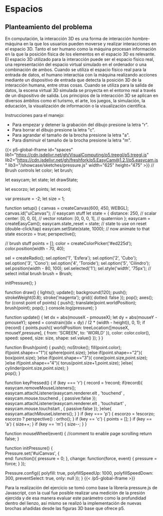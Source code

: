 # Espacios

## Planteamiento del problema
En computación, la interacción 3D es una forma de interacción hombre-máquina en la que los usuarios pueden moverse y realizar interacciones en el espacio 3D. Tanto el ser humano como la máquina procesan información en la que la posición física de los elementos en el espacio 3D es relevante.
El espacio 3D utilizado para la interacción puede ser el espacio físico real, una representación del espacio virtual simulado en el ordenador o una combinación de ambos. Cuando se utiliza el espacio físico real para la entrada de datos, el humano interactúa con la máquina realizando acciones mediante un dispositivo de entrada que detecta la posición 3D de la interacción humana, entre otras cosas. Cuando se utiliza para la salida de datos, la escena virtual 3D simulada se proyecta en el entorno real a través de un dispositivo de salida. Los principios de la interacción 3D se aplican en diversos ámbitos como el turismo, el arte, los juegos, la simulación, la educación, la visualización de información o la visualización científica.

Instrucciones para el manejo:
- Para empezar y detener la grabación del dibujo presione la letra "r".
- Para borrar el dibujo presione la letra "c".
- Para agrandar el tamaño de la brocha presione la letra "a".
- Para disminuir el tamaño de la brocha presione la letra "m".

{{< p5-global-iframe id="spaces" lib1="https://cdn.jsdelivr.net/gh/VisualComputing/p5.treegl/p5.treegl.js" lib2="https://cdn.jsdelivr.net/gh/freshfork/p5.EasyCam@1.2.1/p5.easycam.js" lib3="/showcase/sketches/pressure.js" width="625" height="475" >}}
// Brush controls
let color;
let brush;

let easycam;
let state;
let drawState;

let escorzo;
let points;
let record;

var pressure = -2;
let size = 1;

function setup() {
  canvas = createCanvas(600, 450, WEBGL);
  canvas.id("uiCanvas");
  // easycam stuff
  let state = {
    distance: 250,           // scalar
    center: [0, 0, 0],       // vector
    rotation: [0, 0, 0, 1],  // quaternion
  };
  easycam = createEasyCam();
  easycam.state_reset = state;   // state to use on reset (double-click/tap)
  easycam.setState(state, 1000); // now animate to that state
  escorzo = true;
  perspective();

  // brush stuff
  points = [];
  color = createColorPicker('#ed225d');
  color.position(width - 70, 40);
  
  sel = createRadio();
  sel.option('1', 'Esfera');
  sel.option('2', 'Cubo');
  sel.option('3', 'Cono');
  sel.option('4', 'Toroide');
  sel.option('5', 'Cilindro');
  sel.position(width - 80, 100);
  sel.selected('1');
  sel.style('width', '75px');
  // select initial brush
  brush = Brush;
  
  initPressure();
}

function draw() {
  lights();
  update();
  background(120);
  push();
  strokeWeight(0.8);
  stroke('magenta');
  grid({ dotted: false });
  pop();
  axes();
  for (const point of points) {
    push();
    translate(point.worldPosition);
    brush(point);
    pop();
  }
  console.log(pressure);
}

function update() {
  let dx = abs(mouseX - pmouseX);
  let dy = abs(mouseY - pmouseY);
  speed = constrain((dx + dy) / (2 * (width - height)), 0, 1);
  if (record) {
    points.push({
      worldPosition: treeLocation([mouseX, mouseY,pressure], { from: 'SCREEN', to: 'WORLD' }),
      color: color.color(),
      speed: speed,
      size: size,
      shape: sel.value()
    });
  }
}

function Brush(point) {
  push();
  noStroke();
  fill(point.color);
  if(point.shape=="1"){
    sphere(point.size);
  }else if(point.shape=="2"){
    box(point.size);
  }else if(point.shape=="3"){
    cone(point.size,point.size);
  }else if(point.shape=="4"){
    torus(point.size+1,point.size);
  }else{
    cylinder(point.size,point.size);
  }  
  pop();
}


function keyPressed() {
  if (key === 'r') {
    record = !record;
    if(record){
      easycam.removeMouseListeners();
      easycam.attachListener(easycam.renderer.elt    , 'touchend'  , easycam.mouse.touchend  , { passive:false });
      easycam.attachListener(easycam.renderer.elt    , 'touchstart'  , easycam.mouse.touchstart  , { passive:false });
    }else{
      easycam.attachMouseListeners();
    }
  }
  if (key === 'p') {
    escorzo = !escorzo;
    escorzo ? perspective() : ortho();
  }
  if (key == 'c') {
    points = [];
  }
  if (key == 'a') {
    size++;
  } 
  if (key == 'm') {
    size--;
  } 
}

function mouseWheel(event) {
  //comment to enable page scrolling
  return false;
}

function initPressure() {  
  Pressure.set('#uiCanvas', {      
    end: function(){
      pressure = 0;
      },
    change: function(force, event) {
      pressure = force;
    }
  });

  Pressure.config({
    polyfill: true, 
    polyfillSpeedUp: 1000, 
    polyfillSpeedDown: 300,
    preventSelect: true,
    only: null
       });
}
{{< /p5-global-iframe >}}

Para la realización del ejercicio se tomó como base la librería pressure.js de Javascript, con la cual fue posible realizar una medición de la presión ejercida y de esa manera evaluar este parámetro como la profundidad dentro del lienzo, así mismo se realizó la implementación de nuevas brochas añadidas desde las figuras 3D base que ofrece p5.

